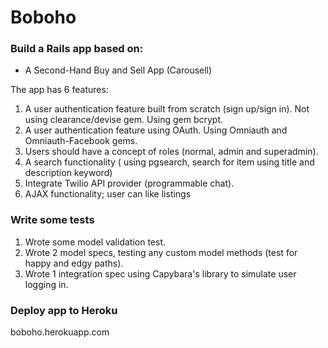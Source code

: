 # Boboho

### Build a Rails app based on:
* A Second-Hand Buy and Sell App (Carousell)

The app has 6 features:

1. A user authentication feature built from scratch (sign up/sign in). Not using clearance/devise gem. Using gem bcrypt.
2. A user authentication feature using OAuth. Using Omniauth and Omniauth-Facebook gems.
3. Users should have a concept of roles (normal, admin and superadmin).
4. A search functionality ( using pgsearch, search for item using title and description keyword)
5. Integrate Twilio API provider (programmable chat).
6. AJAX functionality; user can like listings


### Write some tests
1. Wrote some model validation test.
2. Wrote 2 model specs, testing any custom model methods (test for happy and edgy paths).
3. Wrote 1 integration spec using Capybara's library to simulate user logging in.

### Deploy app to Heroku
boboho.herokuapp.com
